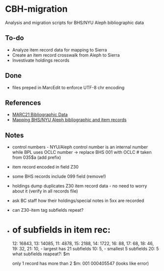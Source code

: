 # CBH-migration
 Analysis and migration scripts for BHS/NYU Aleph bibliographic data


## To-do
+ Analyze item record data for mapping to Sierra
+ Create an item record crosswalk from Aleph to Sierra
+ Investivate holdings records

## Done
+ files preped in MarcEdit to enforce UTF-8 chr encoding



## References
+ [MARC21 Bibliographic Data](https://www.loc.gov/marc/bibliographic/)
+ [Mapping BHS/NYU Aleph bibliographic and item records](https://docs.google.com/spreadsheets/d/19CPV3APa_wotCb2KLEjoiJF8IKdmbhuHEnqvFdqDhmQ/edit?usp=sharing)


## Notes
+ control numbers - NYU/Aleph control number is an internal number while BPL uses OCLC number -> replace BHS 001 with OCLC # taken from 035$a (add prefix)
+ item record encoded in field Z30
+ some BHS records include 099 field (remove!)
+ holdings dump duplicates Z30 item record data - no need to worry about it (verify in all records file)
+ ask BC staff how their holdings/special notes in 5xx are recorded
+ can Z30-item tag subfields repeat?
+ # of subfields in item rec:
    12: 16843,
    13: 14085,
    11: 4878,
    15: 2188,
    14: 1722,
    16: 88,
    17: 68,
    18: 46,
    19: 32,
    21: 10, - largest has 21 subfields
    10: 5,  - smallest 5 subfields
    20: 5
    what subfields reapeat?: $m

    only 1 record has more than 2 $m: 001  000405547 (looks like error)